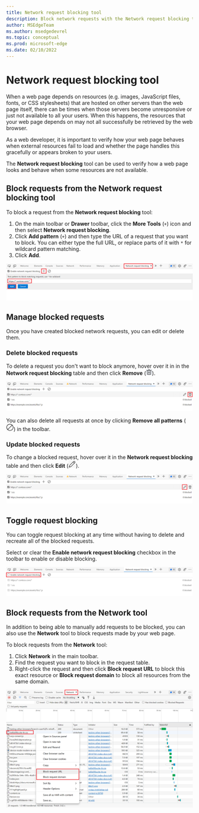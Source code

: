 ```yaml
---
title: Network request blocking tool
description: Block network requests with the Network request blocking tool to find out how web pages look and behave when some resources are not available.
author: MSEdgeTeam
ms.author: msedgedevrel
ms.topic: conceptual
ms.prod: microsoft-edge
ms.date: 02/10/2022
---
```

# Network request blocking tool

When a web page depends on resources (e.g. images, JavaScript files, fonts, or CSS stylesheets) that are hosted on other servers than the web page itself, there can be times when those servers become unresponsive or just not available to all your users. When this happens, the resources that your web page depends on may not all successfully be retrieved by the web browser.

As a web developer, it is important to verify how your web page behaves when external resources fail to load and whether the page handles this gracefully or appears broken to your users.

The **Network request blocking** tool can be used to verify how a web page looks and behave when some resources are not available.

## Block requests from the Network request blocking tool

To block a request from the **Network request blocking** tool:

1. On the main toolbar or **Drawer** toolbar, click the **More Tools** (`+`) icon and then select **Network request blocking**.
1. Click **Add pattern** (`+`) and then type the URL of a request that you want to block. You can either type the full URL, or replace parts of it with `*` for wildcard pattern matching.
1. Click **Add**.

![Blocking the https://*.contoso.com/* URL pattern in the network request blocking tool](./media/block-network-request.png)

## Manage blocked requests

Once you have created blocked network requests, you can edit or delete them.

### Delete blocked requests

To delete a request you don't want to block anymore, hover over it in in the **Network request blocking** table and then click **Remove** (![Remove blocked request icon](./media/remove-blocked-request-icon.png)).

![Removing a blocked request](./media/remove-blocked-request.png)

You can also delete all requests at once by clicking **Remove all patterns** (![Remove blocked request icon](./media/remove-all-blocked-requests-icon.png)) in the toolbar.

### Update blocked requests

To change a blocked request, hover over it in the **Network request blocking** table and then click **Edit** (![edit blocked request icon](./media/edit-blocked-request-icon.png)).

![Editing a blocked request](./media/edit-blocked-request.png)

## Toggle request blocking

You can toggle request blocking at any time without having to delete and recreate all of the blocked requests.

Select or clear the **Enable network request blocking** checkbox in the toolbar to enable or disable blocking.

![Toggling request blocking](./media/toggle-request-blocking.png)

## Block requests from the Network tool

In addition to being able to manually add requests to be blocked, you can also use the **Network** tool to block requests made by your web page.

To block requests from the **Network** tool:

1. Click **Network** in the main toolbar.
1. Find the request you want to block in the request table.
1. Right-click the request and then click **Block request URL** to block this exact resource or **Block request domain** to block all resources from the same domain.

![Blocking from the network tool](./media/block-request-from-network-tool.png)
